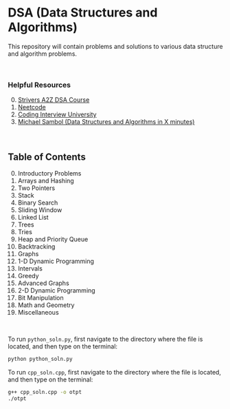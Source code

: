 # DSA (Data Structures and Algorithms)

This repository will contain problems and solutions to various data structure and algorithm problems.

<br>

### Helpful Resources

0. [Strivers A2Z DSA Course](https://takeuforward.org/strivers-a2z-dsa-course/strivers-a2z-dsa-course-sheet-2/)
1. [Neetcode](https://neetcode.io/practice)
2. [Coding Interview University](https://github.com/jwasham/coding-interview-university)
3. [Michael Sambol (Data Structures and Algorithms in X minutes)](https://www.youtube.com/@MichaelSambol/playlists)

<br>

## Table of Contents

0. Introductory Problems
1. Arrays and Hashing
2. Two Pointers
3. Stack
4. Binary Search
5. Sliding Window
6. Linked List
7. Trees
8. Tries
9. Heap and Priority Queue
10. Backtracking
11. Graphs
12. 1-D Dynamic Programming
13. Intervals
14. Greedy
15. Advanced Graphs
16. 2-D Dynamic Programming
17. Bit Manipulation
18. Math and Geometry
19. Miscellaneous

<br>

To run `python_soln.py`, first navigate to the directory where the file is located, and then type on the terminal:
```bash
python python_soln.py
```

To run `cpp_soln.cpp`, first navigate to the directory where the file is located, and then type on the terminal:
```bash
g++ cpp_soln.cpp -o otpt
./otpt
```
